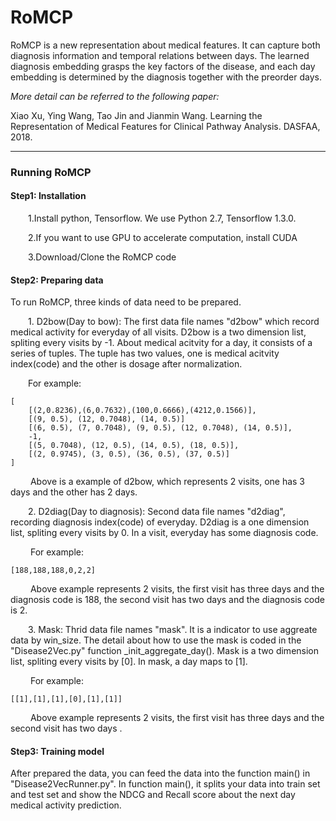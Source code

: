 # RoMCP
RoMCP is a new representation about medical features. It can capture both diagnosis information and temporal relations between days. The learned diagnosis embedding grasps the key factors of the disease, and each day embedding is determined by the diagnosis together with the preorder days.

_More detail can be referred to the following paper:_

Xiao Xu, Ying Wang, Tao Jin and Jianmin Wang. Learning the Representation of Medical Features for Clinical Pathway Analysis. DASFAA, 2018. 

---

### Running RoMCP

#### Step1: Installation
&emsp;&emsp;1.Install python, Tensorflow. We use Python 2.7, Tensorflow 1.3.0.

&emsp;&emsp;2.If you want to use GPU to accelerate computation, install CUDA

&emsp;&emsp;3.Download/Clone the RoMCP code

#### Step2: Preparing data 

To run RoMCP, three kinds of data need to be prepared. 

&emsp;&emsp;1. D2bow(Day to bow): The first data file names "d2bow" which record medical activity for everyday of all visits. D2bow is a two dimension list, spliting every visits by -1. About medical acitvity for a day, it consists of a series of tuples. The tuple has two values, one is medical acitvity index(code) and the other is dosage after normalization.

&emsp;&emsp;For example:

    [
        [(2,0.8236),(6,0.7632),(100,0.6666),(4212,0.1566)],
        [(9, 0.5), (12, 0.7048), (14, 0.5)]
        [(6, 0.5), (7, 0.7048), (9, 0.5), (12, 0.7048), (14, 0.5)],
        -1,
        [(5, 0.7048), (12, 0.5), (14, 0.5), (18, 0.5)],
        [(2, 0.9745), (3, 0.5), (36, 0.5), (37, 0.5)]
    ]
&emsp;&emsp; Above is a example of d2bow, which represents 2 visits, one has 3 days and the other has 2 days.

&emsp;&emsp;2. D2diag(Day to diagnosis): Second data file names "d2diag", recording diagnosis index(code) of everyday. D2diag is a one dimension list, spliting every visits by 0. In a visit, everyday has some diagnosis code.

&emsp;&emsp; For example:

    [188,188,188,0,2,2]
&emsp;&emsp; Above example represents 2 visits, the first visit has three days and the diagnosis code is 188, the second visit has two days and the diagnosis code is 2.

&emsp;&emsp;3. Mask: Thrid data file names "mask". It is a indicator to use aggreate data by win_size. The detail about how to use the mask is coded in the "Disease2Vec.py" function _init_aggregate_day(). Mask is a two dimension list, spliting every visits by [0]. In mask, a day maps to [1].

&emsp;&emsp; For example:

    [[1],[1],[1],[0],[1],[1]]
&emsp;&emsp; Above example represents 2 visits, the first visit has three days and the second visit has two days .

#### Step3: Training model
After prepared the data, you can feed the data into the function main() in "Disease2VecRunner.py". In function main(), it splits your data into train set and test set and show the NDCG and Recall score about the next day medical activity prediction.
